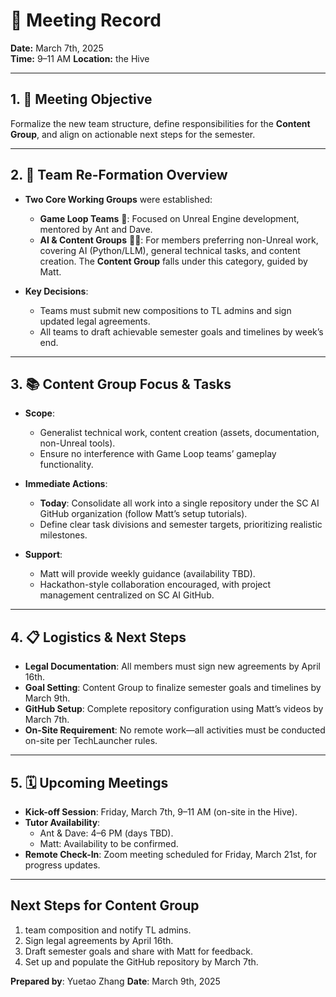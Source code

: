 # 📅 Meeting Record

**Date:** March 7th, 2025  
**Time:** 9–11 AM 
**Location:** the Hive

---

## 1. 🎯 Meeting Objective  
Formalize the new team structure, define responsibilities for the **Content Group**, and align on actionable next steps for the semester.  

---

## 2. 👥 Team Re-Formation Overview  
- **Two Core Working Groups** were established:  
  - **Game Loop Teams** 👾: Focused on Unreal Engine development, mentored by Ant and Dave.  
  - **AI & Content Groups** 🤖📝: For members preferring non-Unreal work, covering AI (Python/LLM), general technical tasks, and content creation. The **Content Group** falls under this category, guided by Matt.  

- **Key Decisions**:  
  - Teams must submit new compositions to TL admins and sign updated legal agreements.  
  - All teams to draft achievable semester goals and timelines by week’s end.  

---

## 3. 📚 Content Group Focus & Tasks  
- **Scope**:  
  - Generalist technical work, content creation (assets, documentation, non-Unreal tools).  
  - Ensure no interference with Game Loop teams’ gameplay functionality.  

- **Immediate Actions**:  
  - **Today**: Consolidate all work into a single repository under the SC AI GitHub organization (follow Matt’s setup tutorials).  
  - Define clear task divisions and semester targets, prioritizing realistic milestones.  

- **Support**:  
  - Matt will provide weekly guidance (availability TBD).  
  - Hackathon-style collaboration encouraged, with project management centralized on SC AI GitHub.  

---

## 4. 📋 Logistics & Next Steps  
- **Legal Documentation**: All members must sign new agreements by April 16th.  
- **Goal Setting**: Content Group to finalize semester goals and timelines by March 9th.  
- **GitHub Setup**: Complete repository configuration using Matt’s videos by March 7th.  
- **On-Site Requirement**: No remote work—all activities must be conducted on-site per TechLauncher rules.  

---

## 5. 🗓️ Upcoming Meetings  
- **Kick-off Session**: Friday, March 7th, 9–11 AM (on-site in the Hive).  
- **Tutor Availability**:  
  - Ant & Dave: 4–6 PM (days TBD).  
  - Matt: Availability to be confirmed.  
- **Remote Check-In**: Zoom meeting scheduled for Friday, March 21st, for progress updates.  

---

## Next Steps for Content Group  
1. team composition and notify TL admins.  
2. Sign legal agreements by April 16th.  
3. Draft semester goals and share with Matt for feedback.  
4. Set up and populate the GitHub repository by March 7th.  

**Prepared by**: Yuetao Zhang
**Date**: March 9th, 2025  

